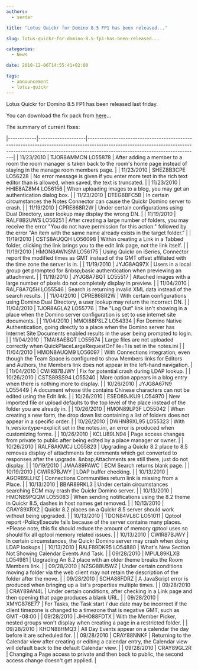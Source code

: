 ```yaml
---
authors:
  - serdar

title: "Lotus Quickr for Domino 8.5 FP1 has been released..."

slug: lotus-quickr-for-domino-8.5-fp1-has-been-released...

categories:
  - News

date: 2010-12-06T14:55:41+02:00

tags:
  - announcement
  - lotus-quickr
---
```


Lotus Quickr for Domino 8.5 FP1 has been released last friday.
<!-- more -->
You can download the fix pack from [here](http://www-933.ibm.com/support/fixcentral/swg/quickorder?parent=ibm/Lotus&product=ibm/Lotus/Lotus+Domino&release=8.0.2&platform=Windows&function=fixId&fixids=&includeRequisites=1&downloadMethod=ddp&source=fc)...

The summary of current fixes:

|------------|--------------------|-----------------------------------------------------------------------------------------------------------------------------------------------------------------------------------------------------------|
| 11/23/2010 | TJOR8AMMCN LO55878 | After adding a member to a room the room manager is taken back to the room's home page instead of staying in the manage room members page.                                                                |
| 11/23/2010 | SHEZ8B3CPE LO56228 | No error message is given if you enter more text in the rich text editor than is allowed, when saved, the text is truncated.                                                                              |
| 11/23/2010 | HHIE8AZ8M4 LO56156 | When uploading images to a blog, you may get an authentication dialog box.                                                                                                                                |
| 11/23/2010 | DTEG8BFC5B         | In certain circumstances the Notes Connector can cause the Quickr Domino server to crash.                                                                                                                 |
| 11/19/2010 | CPRE868R2W         | Under certain configurations using Dual Directory, user lookup may display the wrong DN.                                                                                                                  |
| 11/19/2010 | RALF8B2UWS LO56251 | After creating a large number of folders, you may receive the error "You do not have permission for this action." followed by the error "An item with the same name already exists in the target folder." |
| 11/19/2010 | CSTS8AUQQH LO56098 | Within creating a Link in a Tabbed folder, clicking the link brings you to the edit link page, not the link itself.                                                                                       |
| 11/19/2010 | HMON8AWNSM LO56175 | Using Quickr on iSeries, Connector report the modified times as GMT instead of the GMT offset affiliated with the time zone the server is in.                                                             |
| 11/19/2010 | JYJG8AQ97X         | Users in a local group get prompted for \&nbsp;basic authentication when previewing an attachment.                                                                                                        |
| 11/19/2010 | JYJG8A7BQT LO55517 | Attached images with a large number of pixels do not completely display in preview.                                                                                                                       |
| 11/04/2010 | RALF8A7Q5H LO55546 | Search is returning invalid XML data instead of the search results.                                                                                                                                       |
| 11/04/2010 | CPRE868R2W         | With certain configurations using Domino Dual Directory, a user lookup may return the incorrect DN.                                                                                                       |
| 11/04/2010 | TJOR8AGLA2 LO55776 | The "Log Out" link isn't showing in a place when the Domino server configuration is set to use internet site documents.                                                                                   |
| 11/04/2010 | MMOI88PSLZ LO54334 | For Domino Native Authentication, going directly to a place when the Domino server has Internet Site Documents enabled results in the user being prompted to login.                                       |
| 11/04/2010 | TMAI8AEBQT LO55674 | Large files are not uploaded correctly when QuickPlaceLargeRequestOnFile=1 is set in the notes.ini                                                                                                        |
| 11/04/2010 | HMON8AUQM9 LO56097 | With Connections integration, even though the Team Space is configured to show Members links for Editors and Authors, the Members link does not appear in the left-hand navigation.                       |
| 11/04/2010 | CWIR87BJWY         | Fix for potential crash during LDAP lookup.                                                                                                                                                               |
| 10/26/2010 | CSTS89SS94 LO55240 | More option appears in a blog entry when there is nothing more to display.                                                                                                                                |
| 10/26/2010 | JYJG8A67N9 LO55449 | A document whose title contains Chinese characters can not be edited using the Edit link.                                                                                                                 |
| 10/26/2010 | ESEO89JKU9 LO54970 | New imported file or upload defaults to the top level of the place instead of the folder you are already in.                                                                                              |
| 10/26/2010 | HMON89LP3F LO55042 | When creating a new form, the drop down list containing a list of folders does not appear in a specific order.                                                                                            |
| 10/26/2010 | DWHN89XL95 LO55323 | With h_versiontype=explicit set in the notes.ini, an error is produced when customizing forms.                                                                                                            |
| 10/26/2010 | KCLU89LN94         | Page access changes from private to public after being edited by a place manager or owner.                                                                                                                |
| 10/26/2010 | RALF8AKMCJ LO55823 | Upgrading a Quickr 8.2 place to 8.5 removes display of attachments for comments which get converted to responses after the upgrade. \&nbsp;Attachments are still there, just do not display.              |
| 10/19/2010 | JMAA89PAWC         | ECM Search returns blank page.                                                                                                                                                                            |
| 10/19/2010 | CWIR87BJWY         | LDAP buffer checking.                                                                                                                                                                                     |
| 10/13/2010 | AGOR89LLHZ         | Connections Communities return link is missing from a Place.                                                                                                                                              |
| 10/13/2010 | BBAR89RKL3         | Under certain circumstances searching ECM may crash the Quickr Domino server.                                                                                                                             |
| 10/13/2010 | HMON89PQQM LO55083 | When sending notifications using the 8.2 theme in Quickr 8.5, dashes in host names get removed.                                                                                                           |
| 10/13/2010 | CRAY89XRX2         | Quickr 8.2 places on a Quickr 8.5 server should work without being upgraded.                                                                                                                              |
| 10/13/2010 | TDON84VL8C LO51011 | Qptool report -PolicyExecute fails because of the server contains many places. \*Please note, this fix should reduce the amount of memory qptool uses so should fix all qptool memory related issues.     |
| 10/13/2010 | CWIR87BJWY         | In certain circumstances, the Quickr Domino server may crash when doing LDAP lookups                                                                                                                      |
| 10/13/2010 | RALF89DKR5 LO54880 | What's New Section Not Showing Calendar Events And Task.                                                                                                                                                  |
| 09/28/2010 | MPUL89KLXB LO54981 | Upgrading An 8.2 place with an older theme breaks the Room Members link.                                                                                                                                  |
| 09/28/2010 | NZSG88U5WZ         | Under certain conditions moving a folder via the web client may not retain the description of the folder after the move.                                                                                  |
| 09/28/2010 | SCHA88FDRZ         | A JavaScript error is produced when bringing up a list's properties multiple times.                                                                                                                       |
| 09/28/2010 | CRAY89AN4L         | Under certain conditions, after checking in a Link page and then opening that page produces a blank URL.                                                                                                  |
| 09/28/2010 | XMYG876E77         | For Tasks, the Task start / due date may be incorrect if the client timezone is changed to a timezone that is negative GMT, such as GMT -08:00                                                            |
| 09/28/2010 | JHHO88FDTX         | With the Member Picker, nested groups won't display when creating a page in a restricted folder.                                                                                                          |
| 09/28/2010 | KHON88HMQ3         | All Day Events appear on a calendar the day before it are scheduled for.                                                                                                                                  |
| 09/28/2010 | CRAY88NNKF         | Returning to the Calendar view after creating or editing a calendar entry, the Calendar view will default back to the default Calendar view.                                                              |
| 09/28/2010 | CRAY89GL2R         | Changing a Page access to private and then back to public, the second access change doesn't get applied.                                                                                                  |
